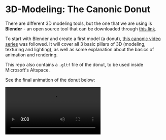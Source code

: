 # 3D-Modeling: The Canonic Donut

There are different 3D modeling tools, but the one that we are using is **Blender** - an open source tool that can be downloaded through [this link](https://blender.org).

To start with Blender and create a first model (a donut), [this canonic video series](https://youtube.com/watch?v=nIoXOplUvAw&list=PLjEaoINr3zgFX8ZsChQVQsuDSjEqdWMAD&index=2) was followed. It will cover all 3 basic pillars of 3D (modeling, texturing and lighting), as well as some explanation about the basics of animation and rendering.

This repo also contains a `.gltf` file of the donut, to be used inside Microsoft's Altspace.

See the final animation of the donut below:

![Final Donut Animation](/animations/v1/donut_andres_animation_v1.mp4)
